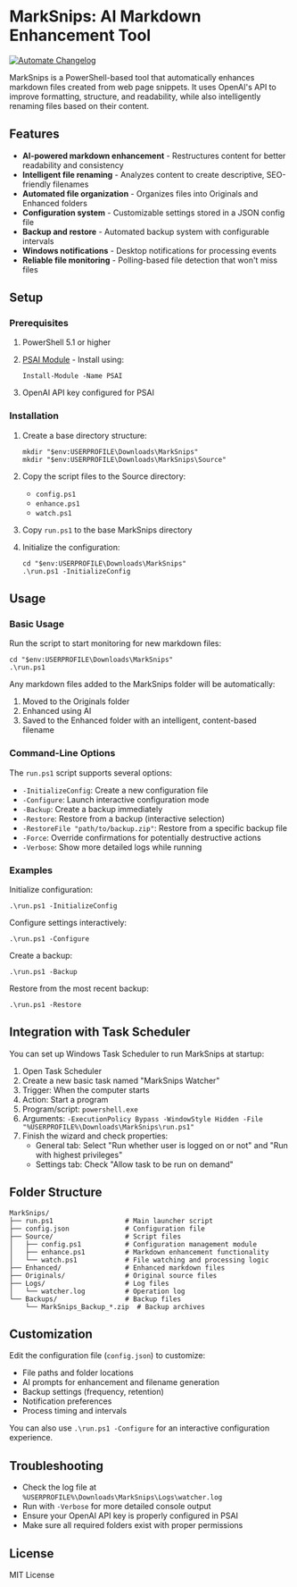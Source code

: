 # MarkSnips: AI Markdown Enhancement Tool

<!-- BADGES:START -->
[![Automate Changelog](https://github.com/jimbrig/marksnipsai/actions/workflows/changelog.yml/badge.svg)](https://github.com/jimbrig/marksnipsai/actions/workflows/changelog.yml)
<!-- BADGES:END -->

MarkSnips is a PowerShell-based tool that automatically enhances markdown files created from web page snippets. It uses OpenAI's API to improve formatting, structure, and readability, while also intelligently renaming files based on their content.

## Features

- **AI-powered markdown enhancement** - Restructures content for better readability and consistency
- **Intelligent file renaming** - Analyzes content to create descriptive, SEO-friendly filenames
- **Automated file organization** - Organizes files into Originals and Enhanced folders
- **Configuration system** - Customizable settings stored in a JSON config file
- **Backup and restore** - Automated backup system with configurable intervals
- **Windows notifications** - Desktop notifications for processing events
- **Reliable file monitoring** - Polling-based file detection that won't miss files

## Setup

### Prerequisites

1. PowerShell 5.1 or higher
2. [PSAI Module](https://github.com/dfinke/PowerShellAI) - Install using:

   ```
   Install-Module -Name PSAI
   ```

3. OpenAI API key configured for PSAI

### Installation

1. Create a base directory structure:

   ```
   mkdir "$env:USERPROFILE\Downloads\MarkSnips"
   mkdir "$env:USERPROFILE\Downloads\MarkSnips\Source"
   ```

2. Copy the script files to the Source directory:
   - `config.ps1`
   - `enhance.ps1`
   - `watch.ps1`

3. Copy `run.ps1` to the base MarkSnips directory

4. Initialize the configuration:

   ```
   cd "$env:USERPROFILE\Downloads\MarkSnips"
   .\run.ps1 -InitializeConfig
   ```

## Usage

### Basic Usage

Run the script to start monitoring for new markdown files:

```
cd "$env:USERPROFILE\Downloads\MarkSnips"
.\run.ps1
```

Any markdown files added to the MarkSnips folder will be automatically:

1. Moved to the Originals folder
2. Enhanced using AI
3. Saved to the Enhanced folder with an intelligent, content-based filename

### Command-Line Options

The `run.ps1` script supports several options:

- `-InitializeConfig`: Create a new configuration file
- `-Configure`: Launch interactive configuration mode
- `-Backup`: Create a backup immediately
- `-Restore`: Restore from a backup (interactive selection)
- `-RestoreFile "path/to/backup.zip"`: Restore from a specific backup file
- `-Force`: Override confirmations for potentially destructive actions
- `-Verbose`: Show more detailed logs while running

### Examples

Initialize configuration:

```
.\run.ps1 -InitializeConfig
```

Configure settings interactively:

```
.\run.ps1 -Configure
```

Create a backup:

```
.\run.ps1 -Backup
```

Restore from the most recent backup:

```
.\run.ps1 -Restore
```

## Integration with Task Scheduler

You can set up Windows Task Scheduler to run MarkSnips at startup:

1. Open Task Scheduler
2. Create a new basic task named "MarkSnips Watcher"
3. Trigger: When the computer starts
4. Action: Start a program
5. Program/script: `powershell.exe`
6. Arguments: `-ExecutionPolicy Bypass -WindowStyle Hidden -File "%USERPROFILE%\Downloads\MarkSnips\run.ps1"`
7. Finish the wizard and check properties:
   - General tab: Select "Run whether user is logged on or not" and "Run with highest privileges"
   - Settings tab: Check "Allow task to be run on demand"

## Folder Structure

```
MarkSnips/
├── run.ps1                  # Main launcher script
├── config.json              # Configuration file
├── Source/                  # Script files
│   ├── config.ps1           # Configuration management module
│   ├── enhance.ps1          # Markdown enhancement functionality
│   └── watch.ps1            # File watching and processing logic
├── Enhanced/                # Enhanced markdown files
├── Originals/               # Original source files
├── Logs/                    # Log files
│   └── watcher.log          # Operation log
└── Backups/                 # Backup files
    └── MarkSnips_Backup_*.zip  # Backup archives
```

## Customization

Edit the configuration file (`config.json`) to customize:

- File paths and folder locations
- AI prompts for enhancement and filename generation
- Backup settings (frequency, retention)
- Notification preferences
- Process timing and intervals

You can also use `.\run.ps1 -Configure` for an interactive configuration experience.

## Troubleshooting

- Check the log file at `%USERPROFILE%\Downloads\MarkSnips\Logs\watcher.log`
- Run with `-Verbose` for more detailed console output
- Ensure your OpenAI API key is properly configured in PSAI
- Make sure all required folders exist with proper permissions

## License

MIT License
